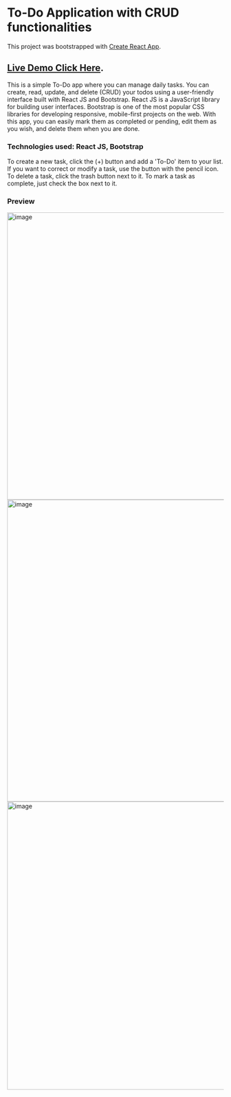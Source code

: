 # To-Do Application with CRUD functionalities

This project was bootstrapped with [Create React App](https://github.com/facebook/create-react-app).

## [Live Demo Click Here](https://to-do-application-project.netlify.app/).

This is a simple To-Do app where you can manage daily tasks. You can create, read, update, and delete (CRUD) your todos using a user-friendly interface built with React JS and Bootstrap. React JS is a JavaScript library for building user interfaces. Bootstrap is one of the most popular CSS libraries for developing responsive, mobile-first projects on the web. With this app, you can easily mark them as completed or pending, edit them as you wish, and delete them when you are done.

### Technologies used: React JS, Bootstrap

To create a new task, click the (+) button and add a 'To-Do' item to your list. If you want to correct or modify a task, use the button with the pencil icon. To delete a task, click the trash button next to it. To mark a task as complete, just check the box next to it.

### Preview

<img width="667" alt="image" src="https://user-images.githubusercontent.com/102637227/225370940-ba3de731-3186-4dcf-82e2-639d092c9ea0.png">

<img width="701" alt="image" src="https://user-images.githubusercontent.com/102637227/225371217-0e0cacea-247e-4be4-b6b1-ec15ac9f3481.png">

<img width="669" alt="image" src="https://user-images.githubusercontent.com/102637227/225371476-21523936-3830-4600-a0ca-218410e4d97a.png">



